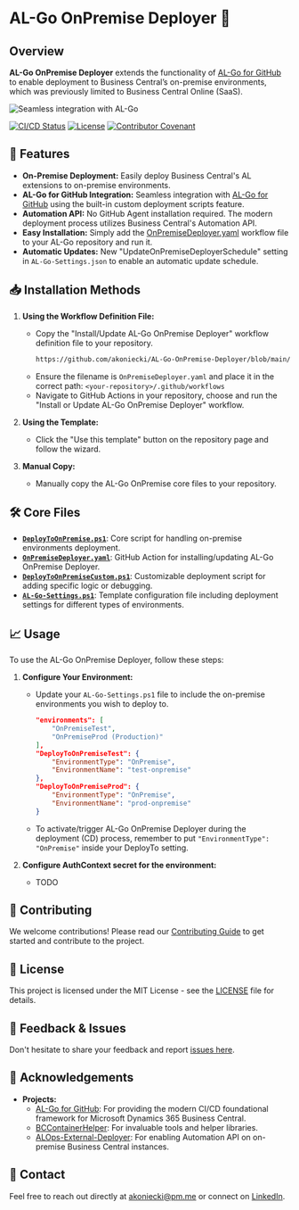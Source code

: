 # AL-Go OnPremise Deployer 🚀

## Overview
**AL-Go OnPremise Deployer** extends the functionality of [AL-Go for GitHub](https://github.com/microsoft/AL-Go) to enable deployment to Business Central’s on-premise environments, which was previously limited to Business Central Online (SaaS).

![Seamless integration with AL-Go](https://i.pinimg.com/originals/4f/7e/ab/4f7eab8b98913e658391c54b57980e68.gif)

[![CI/CD Status](https://img.shields.io/github/actions/workflow/status/akoniecki/AL-Go-OnPremise-Deployer/CICD.yml)](https://github.com/akoniecki/AL-Go-OnPremise-Deployer/actions)
[![License](https://img.shields.io/github/license/akoniecki/AL-Go-OnPremise-Deployer)](LICENSE)
[![Contributor Covenant](https://img.shields.io/badge/Contributor%20Covenant-2.1-4baaaa.svg)](CODE_OF_CONDUCT.md)

## 🚀 Features
- **On-Premise Deployment:** Easily deploy Business Central's AL extensions to on-premise environments.
- **AL-Go for GitHub Integration:** Seamless integration with [AL-Go for GitHub](https://github.com/microsoft/AL-Go) using the built-in custom deployment scripts feature.
- **Automation API:** No GitHub Agent installation required. The modern deployment process utilizes Business Central's Automation API.
- **Easy Installation:** Simply add the [OnPremiseDeployer.yaml](https://github.com/akoniecki/AL-Go-OnPremise-Deployer/blob/main/.github/workflows/OnPremiseDeployer.yaml) workflow file to your AL-Go repository and run it.
- **Automatic Updates:** New "UpdateOnPremiseDeployerSchedule" setting in `AL-Go-Settings.json` to enable an automatic update schedule.

## 📥 Installation Methods
1. **Using the Workflow Definition File:**
   - Copy the "Install/Update AL-Go OnPremise Deployer" workflow definition file to your repository.
     ```bash
     https://github.com/akoniecki/AL-Go-OnPremise-Deployer/blob/main/.github/workflows/OnPremiseDeployer.yaml
     ```
   - Ensure the filename is `OnPremiseDeployer.yaml` and place it in the correct path: `<your-repository>/.github/workflows`
   - Navigate to GitHub Actions in your repository, choose and run the "Install or Update AL-Go OnPremise Deployer" workflow.

2. **Using the Template:**
   - Click the "Use this template" button on the repository page and follow the wizard.

3. **Manual Copy:**
   - Manually copy the AL-Go OnPremise core files to your repository.

## 🛠️ Core Files
- **[`DeployToOnPremise.ps1`](https://github.com/akoniecki/AL-Go-OnPremise-Deployer/blob/main/.github/DeployToOnPremise.ps1)**: Core script for handling on-premise environments deployment.
- **[`OnPremiseDeployer.yaml`](https://github.com/akoniecki/AL-Go-OnPremise-Deployer/blob/main/.github/workflows/OnPremiseDeployer.yaml)**: GitHub Action for installing/updating AL-Go OnPremise Deployer.
- **[`DeployToOnPremiseCustom.ps1`](https://github.com/akoniecki/AL-Go-OnPremise-Deployer/blob/main/.github/DeployToOnPremiseCustom.ps1)**: Customizable deployment script for adding specific logic or debugging.
- **[`AL-Go-Settings.ps1`](https://github.com/akoniecki/AL-Go-OnPremise-Deployer/blob/main/.github/AL-Go-Settings.ps1)**: Template configuration file including deployment settings for different types of environments.

## 📈 Usage
To use the AL-Go OnPremise Deployer, follow these steps:

1. **Configure Your Environment:**
   - Update your `AL-Go-Settings.ps1` file to include the on-premise environments you wish to deploy to.
     ```json
     "environments": [
         "OnPremiseTest",
         "OnPremiseProd (Production)"
     ],
     "DeployToOnPremiseTest": {
         "EnvironmentType": "OnPremise",
         "EnvironmentName": "test-onpremise"
     },
     "DeployToOnPremiseProd": {
         "EnvironmentType": "OnPremise",
         "EnvironmentName": "prod-onpremise"
     }
     ```
   - To activate/trigger AL-Go OnPremise Deployer during the deployment (CD) process, remember to put `"EnvironmentType": "OnPremise"` inside your DeployTo<YourEnvironmentName> setting.

2. **Configure AuthContext secret for the environment:**
   - TODO

## 🌟 Contributing
We welcome contributions! Please read our [Contributing Guide](CONTRIBUTING.md) to get started and contribute to the project.

## 📜 License
This project is licensed under the MIT License - see the [LICENSE](LICENSE) file for details.

## 💬 Feedback & Issues
Don't hesitate to share your feedback and report [issues here](https://github.com/akoniecki/AL-Go-OnPremise-Deployer/issues).

## 🙌 Acknowledgements
- **Projects:**
  - [AL-Go for GitHub](https://github.com/microsoft/AL-Go): For providing the modern CI/CD foundational framework for Microsoft Dynamics 365 Business Central.
  - [BCContainerHelper](https://github.com/microsoft/navcontainerhelper): For invaluable tools and helper libraries.
  - [ALOps-External-Deployer](https://github.com/HodorNV/ALOps-External-Deployer): For enabling Automation API on on-premise Business Central instances.

## 📧 Contact
Feel free to reach out directly at [akoniecki@pm.me](mailto:akoniecki@pm.me) or connect on [LinkedIn](https://www.linkedin.com/in/akoniecki/).
